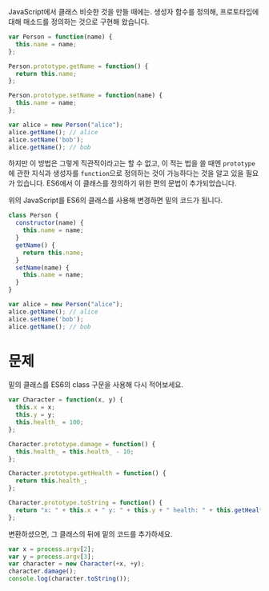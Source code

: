 JavaScript에서 클래스 비슷한 것을 만들 때에는. 생성자 함수를 정의해, 프로토타입에 대해 매소드를 정의하는 것으로 구현해 왔습니다.

```javascript
var Person = function(name) {
  this.name = name;
};

Person.prototype.getName = function() {
  return this.name;
};

Person.prototype.setName = function(name) {
  this.name = name;
};

var alice = new Person("alice");
alice.getName(); // alice
alice.setName('bob');
alice.getName(); // bob
```

하지만 이 방법은 그렇게 직관적이라고는 할 수 없고, 이 적는 법을 쓸 때엔 `prototype`에 관한 지식과 생성자를 `function`으로 정의하는 것이 가능하다는 것을 알고 있을 필요가 있습니다. ES6에서 이 클래스를 정의하기 위한 편의 문법이 추가되었습니다.

위의 JavaScript를 ES6의 클래스를 사용해 변경하면 밑의 코드가 됩니다.

```javascript
class Person {
  constructor(name) {
    this.name = name;
  }
  getName() {
    return this.name;
  }
  setName(name) {
    this.name = name;
  }
}

var alice = new Person("alice");
alice.getName(); // alice
alice.setName('bob');
alice.getName(); // bob
```

# 문제

밑의 클래스를 ES6의 class 구문을 사용해 다시 적어보세요.

```javascript
var Character = function(x, y) {
  this.x = x;
  this.y = y;
  this.health_ = 100;
};

Character.prototype.damage = function() {
  this.health_ = this.health_ - 10;
};

Character.prototype.getHealth = function() {
  return this.health_;
};

Character.prototype.toString = function() {
  return "x: " + this.x + " y: " + this.y + " health: " + this.getHealth();
};
```

변환하셨으면, 그 클래스의 뒤에 밑의 코드를 추가하세요.

```javascript
var x = process.argv[2];
var y = process.argv[3];
var character = new Character(+x, +y);
character.damage();
console.log(character.toString());
```


